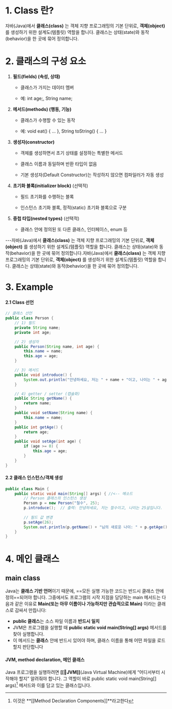 # 1. Class 란?
자바(Java)에서 **클래스(class)** 는 객체 지향 프로그래밍의 기본 단위로, **객체(object)** 를 생성하기 위한 설계도(템플릿) 역할을 합니다. 클래스는 상태(state)와 동작(behavior)을 한 곳에 묶어 정의합니다.

# **2. 클래스의 구성 요소**

1. **필드(fields) (속성, 상태)**
    
    - 클래스가 가지는 데이터 멤버
        
    - 예: int age;, String name;
        
    
2. **메서드(methods) (행동, 기능)**
    
    - 클래스가 수행할 수 있는 동작
        
    - 예: void eat() { … }, String toString() { … }
        
    
3. **생성자(constructor)**
    
    - 객체를 생성하면서 초기 상태를 설정하는 특별한 메서드
        
    - 클래스 이름과 동일하며 반환 타입이 없음
        
    - 기본 생성자(Default Constructor)는 작성하지 않으면 컴파일러가 자동 생성
        
    
4. **초기화 블록(initializer block)** (선택적)
    
    - 필드 초기화를 수행하는 블록
        
    - 인스턴스 초기화 블록, 정적(static) 초기화 블록으로 구분
        
    
5. **중첩 타입(nested types)** (선택적)
    
    - 클래스 안에 정의된 또 다른 클래스, 인터페이스, enum 등
        
    

---자바(Java)에서 **클래스(class)** 는 객체 지향 프로그래밍의 기본 단위로, **객체(object)** 를 생성하기 위한 설계도(템플릿) 역할을 합니다. 클래스는 상태(state)와 동작(behavior)을 한 곳에 묶어 정의합니다.자바(Java)에서 **클래스(class)** 는 객체 지향 프로그래밍의 기본 단위로, **객체(object)** 를 생성하기 위한 설계도(템플릿) 역할을 합니다. 클래스는 상태(state)와 동작(behavior)을 한 곳에 묶어 정의합니다.

# 3. Example
#### 2.1 Class 선언
```java
// 클래스 선언
public class Person {
    // 1) 필드
    private String name;
    private int age;

    // 2) 생성자
    public Person(String name, int age) {
        this.name = name;
        this.age = age;
    }

    // 3) 메서드
    public void introduce() {
        System.out.println("안녕하세요, 저는 " + name + "이고, 나이는 " + age + "살입니다.");
    }

    // 4) getter / setter (캡슐화)
    public String getName() {
        return name;
    }
    public void setName(String name) {
        this.name = name;
    }
    public int getAge() {
        return age;
    }
    public void setAge(int age) {
        if (age >= 0) {
            this.age = age;
        }
    }
}
```
#### 2.2 클래스 인스턴스/객체 생성
```Java
public class Main {
    public static void main(String[] args) { //<-- 메소드
        // Person 클래스의 인스턴스 생성
        Person p = new Person("철수", 25);
        p.introduce();  // 출력: 안녕하세요, 저는 철수이고, 나이는 25살입니다.
        
        // 필드 값 변경
        p.setAge(26);
        System.out.println(p.getName() + "님의 새로운 나이: " + p.getAge());
    }
}
```

# 4. 메인 클래스
## main class
Java는 **클래스 기반 언어**이기 때문에, ==모든 실행 가능한 코드는 반드시 클래스 안에 정의==되어야 합니다. 그중에서도 프로그램의 시작 지점을 담당하는 main 메서드는 다음과 같은 이유로 **Main(또는 아무 이름이나 가능하지만 관습적으로 Main)** 이라는 클래스로 감싸서 만듭니다:
- **public 클래스**는 소스 파일 이름과 **반드시 일치**
- JVM은 프로그램을 실행할 때 **public static void main(String[] args)** 메서드를 찾아 실행합니다.
- 이 메서드는 **클래스** 안에 반드시 있어야 하며, 클래스 이름을 통해 어떤 파일을 로드할지 판단합니다

#### JVM, **method declaration**, 메인 클래스
Java 프로그램을 실행하려면 **[[JVM]]**(Java Virtual Machine)에게 “어디서부터 시작해야 할지” 알려줘야 합니다. 그 역할이 바로 public static void main(String[] args)[^1] 메서드와 이를 담고 있는 클래스입니다. 



[^1]: 이것은 **[[Method Declaration Components]]**라고한다

